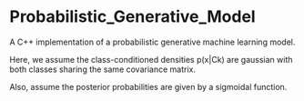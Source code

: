 # Probabilistic_Generative_Model
A C++ implementation of a probabilistic generative machine learning model.

Here, we assume the class-conditioned densities p(x|Ck) are gaussian with both classes sharing the same covariance matrix.

Also, assume the posterior probabilities are given by a sigmoidal function.

